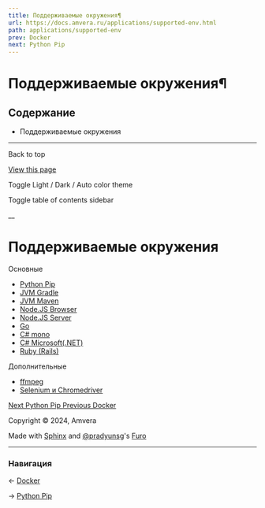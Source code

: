 ```yaml
---
title: Поддерживаемые окружения¶
url: https://docs.amvera.ru/applications/supported-env.html
path: applications/supported-env
prev: Docker
next: Python Pip
---
```


# Поддерживаемые окружения¶

## Содержание

- Поддерживаемые окружения

---

Back to top

[ View this page ](<../_sources/applications/supported-env.rst.txt> "View this page")

Toggle Light / Dark / Auto color theme

Toggle table of contents sidebar

__

# Поддерживаемые окружения

Основные
* [Python Pip](<environments/python-pip.html>)
* [JVM Gradle](<environments/jvm-gradle.html>)
* [JVM Maven](<environments/jvm-maven.html>)
* [Node.JS Browser](<environments/nodejs-browser.html>)
* [Node.JS Server](<environments/nodejs-server.html>)
* [Go](<environments/golang-go.html>)
* [C# mono](<environments/csharp-mono.html>)
* [С# Microsoft(.NET)](<environments/csharp-dotnet.html>)
* [Ruby (Rails)](<environments/ruby-bundle.html>)

Дополнительные
* [ffmpeg](<environments/ffmpeg-pip.html>)
* [Selenium и Chromedriver](<environments/selenium-chromedriver.html>)

[ Next Python Pip ](<environments/python-pip.html>) [ Previous Docker ](<configuration/docker.html>)

Copyright © 2024, Amvera 

Made with [Sphinx](<https://www.sphinx-doc.org/>) and [@pradyunsg](<https://pradyunsg.me>)'s [Furo](<https://github.com/pradyunsg/furo>)


---

### Навигация

← [Docker](configuration/docker.md)

→ [Python Pip](environments/python-pip.md)
